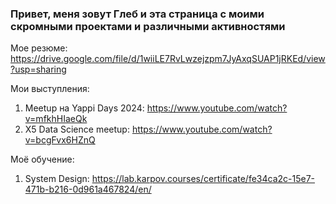 ### Привет, меня зовут Глеб и эта страница с моими скромными проектами и различными активностями

Мое резюме: https://drive.google.com/file/d/1wiiLE7RvLwzejzpm7JyAxqSUAP1jRKEd/view?usp=sharing

Мои выступления: 
1) Meetup на Yappi Days 2024: https://www.youtube.com/watch?v=mfkhHIaeQk
2) X5 Data Science meetup: https://www.youtube.com/watch?v=bcgFvx6HZnQ

Моё обучение:
1) System Design: https://lab.karpov.courses/certificate/fe34ca2c-15e7-471b-b216-0d961a467824/en/
   
